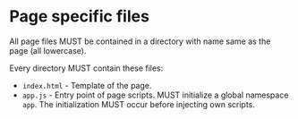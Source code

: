 # Page specific files

All page files MUST be contained in a directory with name same as the page (all lowercase).

Every directory MUST contain these files:
* `index.html` - Template of the page.
* `app.js` - Entry point of page scripts. MUST initialize a global namespace `app`. The initialization MUST occur before injecting own scripts.